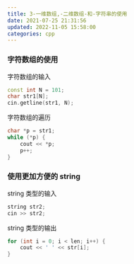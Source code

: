 ```yaml
---
title: 3-一维数组,-二维数组-和-字符串的使用
date: 2021-07-25 21:31:56
updated: 2022-11-05 15:58:00
categories: cpp
---
```


### 字符数组的使用

字符数组的输入

```cpp
const int N = 101;
char str1[N];
cin.getline(str1, N);
```

字符数组的遍历

```c
char *p = str1;
while (*p) {
    cout << *p;
    p++;
}
```

<!-- more -->

### 使用更加方便的 string

string 类型的输入

```cpp
string str2;
cin >> str2;
```

string 类型的输出

```cpp
for (int i = 0; i < len; i++) {
    cout << ' ' << str[i];
}
```
